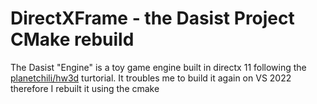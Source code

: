 # DirectXFrame - the Dasist Project CMake rebuild

The Dasist "Engine" is a toy game engine built in directx 11 following the [planetchili/hw3d](https://github.com/planetchili/hw3d) turtorial. It troubles me to build it again on VS 2022 therefore I rebuilt it using the cmake
